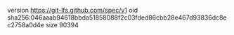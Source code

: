 version https://git-lfs.github.com/spec/v1
oid sha256:046aaab94618bbda51858088f2c03fded86cbb28e467d93836dc8ec2758a0d4e
size 90394
